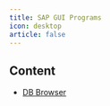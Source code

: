 ```yaml
---
title: SAP GUI Programs
icon: desktop
article: false
---
```


## Content

- [DB Browser](db-browser/)
